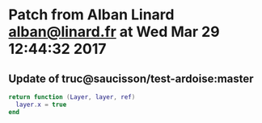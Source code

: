 # Patch from Alban Linard <alban@linard.fr> at Wed Mar 29 12:44:32 2017

## Update of truc@saucisson/test-ardoise:master

```lua
return function (Layer, layer, ref)
  layer.x = true
end
```

